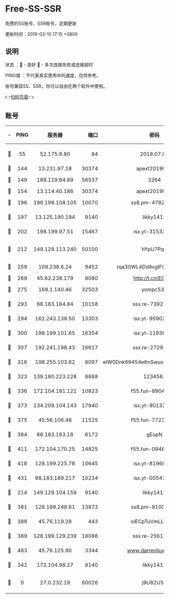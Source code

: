 # Free-SS-SSR

免费的SS账号、SSR账号，定期更新

更新时间：2019-03-10 17:15 +0800

## 说明

状态     ：🙂 - 良好 🙁 - 多次连接失败或连接超时

PING值   ：不代表真实使用中的速度，仅供参考。

账号兼容SS、SSR，你可以自由在两个软件中使用。

👉[扫码页面](https://liesauer.github.io/Free-SS-SSR/)👈

## 账号

|-|PING|服务器|端口|密码|加密方式|区域|
|:----:|:----:|:-----:|-----:|:----:|:----:|:----:|
|🙂|55|52.175.9.80|84|2018.07.07|chacha20-ietf-poly1305|HK|
|🙂|144|13.231.97.18|30374|apext2019006|chacha20|JP|
|🙂|149|188.119.64.89|56537|3264|aes-256-cfb|RU|
|🙂|154|13.114.40.186|30374|apext2019006|chacha20|JP|
|🙂|196|198.199.108.105|10070|ss8.pm-47824837|aes-256-cfb|US|
|🙂|197|13.125.190.194|9140|likky1415|aes-256-cfb|KR|
|🙂|202|198.199.97.51|15467|isx.yt-31533637|aes-256-cfb|US|
|🙂|212|149.129.113.240|50100|hYpU7PqP|chacha20-ietf-poly1305|CN|
|🙂|259|109.238.6.24|9452|rqa30WL4DdAvgIFG6Fs3znzTa|aes-256-cfb|FR|
|🙂|269|45.62.238.179|8080|http://t.cn/EGJIyrl|rc4-md5|CA|
|🙂|275|168.1.140.46|32503|yompc535|aes-256-cfb|AU|
|🙂|293|68.183.164.84|10158|ssx.re-73925133|aes-256-cfb|US|
|🙂|294|162.243.139.50|13303|isx.yt-95902908|aes-256-cfb|US|
|🙂|300|198.199.101.65|16354|isx.yt-11939901|aes-256-cfb|US|
|🙂|307|192.241.198.43|16617|ssx.re-27294223|aes-256-cfb|US|
|🙂|316|198.255.103.62|8097|eIW0Dnk69454e6nSwuspv9DmS201tQ0D|aes-256-cfb|US|
|🙂|323|139.180.223.228|8888|123456..|aes-256-cfb|JP|
|🙂|336|172.104.181.121|10823|f55.fun-89043009|aes-256-cfb|SG|
|🙂|373|134.209.104.143|17940|isx.yt-90132176|aes-256-cfb|SG|
|🙂|375|45.56.106.48|11525|f55.fun-77233289|aes-256-cfb|US|
|🙂|384|68.183.183.18|6172|gEupN|aes-256-cfb|SG|
|🙂|411|172.104.170.25|14825|f55.fun-09460253|aes-256-cfb|SG|
|🙂|418|128.199.225.78|10645|isx.yt-81960461|aes-256-cfb|SG|
|🙂|431|68.183.189.217|10234|isx.yt-00547115|aes-256-cfb|SG|
|🙂|214|149.129.104.159|9140|likky1415|aes-256-cfb|HK|
|🙂|381|128.199.249.61|13973|ss8.pm-91003173|aes-256-cfb|SG|
|🙂|388|45.76.119.28|443|oiECpTuVmLLxk4Ts|aes-256-cfb|AU|
|🙂|389|128.199.129.239|18086|ssx.re-25617968|aes-256-cfb|SG|
|🙂|483|45.76.125.90|3344|www.darrenliuwei.com|aes-256-cfb|AU|
|🙁|342|172.104.98.27|9140|likky1415|aes-256-cfb|JP|
|🙁|0|27.0.232.19|60026|j9U82U53|xchacha20-ietf-poly1305|HK|
